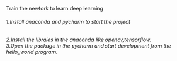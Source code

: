 Train the newtork to learn deep learning 

<h6> 1.Install anaconda and pycharm to start the project <h6/> 
2.Install the libraies in the anaconda like opencv,tensorflow. <br/>
3.Open the package in the pycharm and start development from the hello_world program.

